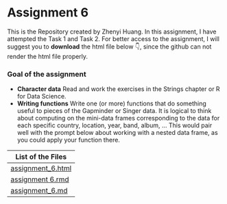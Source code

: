  Assignment 6
====================


This is the Repository created by Zhenyi Huang.
In this assignment, I have attempted the Task 1 and Task 2. For better access to the assignment, I will suggest you to __download__ the html file below 👇, since the github can not render the html file properly.

### Goal of the assignment
* __Character data__ Read and work the exercises in the Strings chapter or R for Data Science.
* __Writing functions__ Write one (or more) functions that do something useful to pieces of the Gapminder or Singer data. It is logical to think about computing on the mini-data frames corresponding to the data for each specific country, location, year, band, album, … This would pair well with the prompt below about working with a nested data frame, as you could apply your function there.





|    List of the Files         | 
|--------------------|
| [assignment_6.html](https://github.com/STAT545-UBC-students/hw06-janehuang1647/blob/master/assignment_6.html)|
| [assignment 6.rmd](https://github.com/STAT545-UBC-students/hw06-janehuang1647/blob/master/assignment%206.rmd)|
| [assignment_6.md](https://github.com/STAT545-UBC-students/hw06-janehuang1647/blob/master/assignment_6.md)
